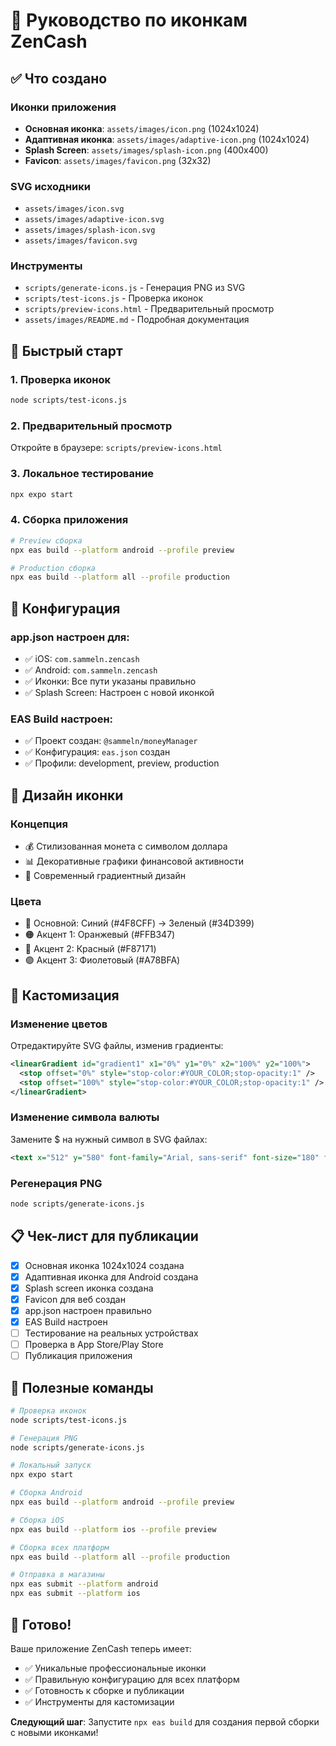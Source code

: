 # 🎨 Руководство по иконкам ZenCash

## ✅ Что создано

### Иконки приложения
- **Основная иконка**: `assets/images/icon.png` (1024x1024)
- **Адаптивная иконка**: `assets/images/adaptive-icon.png` (1024x1024)
- **Splash Screen**: `assets/images/splash-icon.png` (400x400)
- **Favicon**: `assets/images/favicon.png` (32x32)

### SVG исходники
- `assets/images/icon.svg`
- `assets/images/adaptive-icon.svg`
- `assets/images/splash-icon.svg`
- `assets/images/favicon.svg`

### Инструменты
- `scripts/generate-icons.js` - Генерация PNG из SVG
- `scripts/test-icons.js` - Проверка иконок
- `scripts/preview-icons.html` - Предварительный просмотр
- `assets/images/README.md` - Подробная документация

## 🚀 Быстрый старт

### 1. Проверка иконок
```bash
node scripts/test-icons.js
```

### 2. Предварительный просмотр
Откройте в браузере: `scripts/preview-icons.html`

### 3. Локальное тестирование
```bash
npx expo start
```

### 4. Сборка приложения
```bash
# Preview сборка
npx eas build --platform android --profile preview

# Production сборка
npx eas build --platform all --profile production
```

## 📱 Конфигурация

### app.json настроен для:
- ✅ iOS: `com.sammeln.zencash`
- ✅ Android: `com.sammeln.zencash`
- ✅ Иконки: Все пути указаны правильно
- ✅ Splash Screen: Настроен с новой иконкой

### EAS Build настроен:
- ✅ Проект создан: `@sammeln/moneyManager`
- ✅ Конфигурация: `eas.json` создан
- ✅ Профили: development, preview, production

## 🎨 Дизайн иконки

### Концепция
- 💰 Стилизованная монета с символом доллара
- 📊 Декоративные графики финансовой активности
- 🎨 Современный градиентный дизайн

### Цвета
- 🔵 Основной: Синий (#4F8CFF) → Зеленый (#34D399)
- 🟠 Акцент 1: Оранжевый (#FFB347)
- 🔴 Акцент 2: Красный (#F87171)
- 🟣 Акцент 3: Фиолетовый (#A78BFA)

## 🔧 Кастомизация

### Изменение цветов
Отредактируйте SVG файлы, изменив градиенты:
```svg
<linearGradient id="gradient1" x1="0%" y1="0%" x2="100%" y2="100%">
  <stop offset="0%" style="stop-color:#YOUR_COLOR;stop-opacity:1" />
  <stop offset="100%" style="stop-color:#YOUR_COLOR;stop-opacity:1" />
</linearGradient>
```

### Изменение символа валюты
Замените $ на нужный символ в SVG файлах:
```svg
<text x="512" y="580" font-family="Arial, sans-serif" font-size="180" font-weight="bold" text-anchor="middle" fill="#FFFFFF">€</text>
```

### Регенерация PNG
```bash
node scripts/generate-icons.js
```

## 📋 Чек-лист для публикации

- [x] Основная иконка 1024x1024 создана
- [x] Адаптивная иконка для Android создана
- [x] Splash screen иконка создана
- [x] Favicon для веб создан
- [x] app.json настроен правильно
- [x] EAS Build настроен
- [ ] Тестирование на реальных устройствах
- [ ] Проверка в App Store/Play Store
- [ ] Публикация приложения

## 🔗 Полезные команды

```bash
# Проверка иконок
node scripts/test-icons.js

# Генерация PNG
node scripts/generate-icons.js

# Локальный запуск
npx expo start

# Сборка Android
npx eas build --platform android --profile preview

# Сборка iOS
npx eas build --platform ios --profile preview

# Сборка всех платформ
npx eas build --platform all --profile production

# Отправка в магазины
npx eas submit --platform android
npx eas submit --platform ios
```

## 🎉 Готово!

Ваше приложение ZenCash теперь имеет:
- ✅ Уникальные профессиональные иконки
- ✅ Правильную конфигурацию для всех платформ
- ✅ Готовность к сборке и публикации
- ✅ Инструменты для кастомизации

**Следующий шаг**: Запустите `npx eas build` для создания первой сборки с новыми иконками! 